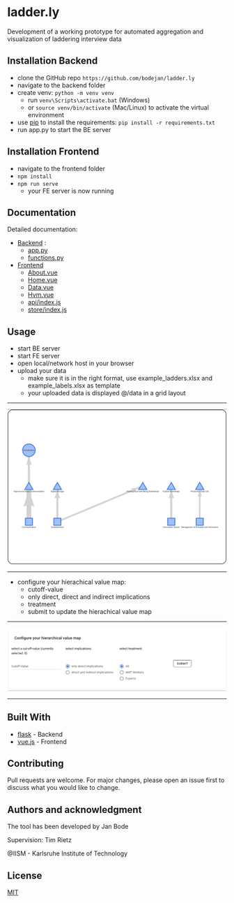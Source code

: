 
# ladder.ly 

Development of a working prototype for automated aggregation and visualization of laddering interview data

## Installation Backend

* clone the GitHub repo ```https://github.com/bodejan/ladder.ly```
* navigate to the backend folder
* create venv: ```python -m venv venv```
    * run ```venv\Scripts\activate.bat``` (Windows)
    * or ```source venv/bin/activate``` (Mac/Linux) to activate the virtual environment 
* use [pip](https://pip.pypa.io/en/stable/) to install the requirements: ```pip install -r requirements.txt```
* run app.py to start the BE server


## Installation Frontend

* navigate to the frontend folder
* ```npm install```
* ```npm run serve```   
    * your FE server is now running 


## Documentation
Detailed documentation:

* [Backend](https://htmlpreview.github.io/?https://github.com/bodejan/ladder.ly/blob/master/backend/docs/index.html) :
  * [app.py](https://htmlpreview.github.io/?https://github.com/bodejan/ladder.ly/blob/master/backend/docs/app.html)
  * [functions.py](https://htmlpreview.github.io/?https://github.com/bodejan/ladder.ly/blob/master/backend/docs/functions.html)   
* [Frontend](frontend/docs/About.md)
    * [About.vue](frontend/docs/About.md)
    * [Home.vue](frontend/docs/Home.md)
    * [Data.vue]((frontend/docs/Data.md))
    * [Hvm.vue](frontend/docs/Hvm.md)
    * [api/index.js](frontend/docs/ApiIndex.md)
    * [store/index.js](frontend/docs/StoreIndex.md)


## Usage
* start BE server
* start FE server
* open local/network host in your browser
* upload your data 
    * make sure it is in the right format, use example_ladders.xlsx and example_labels.xlsx as template
    * your uploaded data is displayed @/data in a grid layout

____

![hierachical value map](example_pictures/hvm.png)
____

* configure your hierachical value map:
    * cutoff-value
    * only direct, direct and indirect implications
    * treatment
    * submit to update the hierachical value map

___
![configure](example_pictures/configure.png)
___

## Built With

* [flask](https://flask.palletsprojects.com/en/1.1.x/) - Backend
* [vue.js](https://vuejs.org/) - Frontend


## Contributing
Pull requests are welcome. For major changes, please open an issue first to discuss what you would like to change.

## Authors and acknowledgment
The tool has been developed by Jan Bode 

Supervision: Tim Rietz 

@IISM - Karlsruhe Institute of Technology

## License
[MIT](LICENSE.md)
